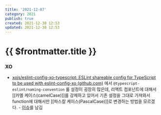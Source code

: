 ```yaml
---
title: '2021-12-07'
category: 2021
publish: true
created: 2021-12-30 12:53
updated: 2021-12-30 12:53
---
```


# {{ $frontmatter.title }}

### XO

- [xojs/eslint-config-xo-typescript: ESLint shareable config for TypeScript to be used with eslint-config-xo (github.com)](https://github.com/xojs/eslint-config-xo-typescript) 에서 `@typescript-eslint/naming-convention` 룰 설정이 굉장히 많은데, 리액트 컴포넌트에 대해서 [[카멜 케이스(camelCase)]]를 강제하고 있어서 기존 설정을 그대로 가져와서 function에 대해서만 [[파스칼 케이스(PascalCase)]]로 변경하는 방법을 모르겠다. - [이슈](https://github.com/xojs/eslint-config-xo-typescript/issues/48)를 남김

